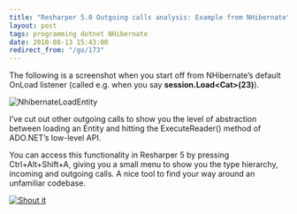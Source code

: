 ```yaml
---
title: "Resharper 5.0 Outgoing calls analysis: Example from NHibernate"
layout: post
tags: programming dotnet NHibernate
date: 2010-08-13 15:43:00
redirect_from: "/go/173"
---
```


The following is a screenshot when you start off from NHibernate’s default OnLoad listener (called e.g. when you say **session.Load&lt;Cat&gt;(23)**).

![NhibernateLoadEntity](http://realfiction.net/files/NhibernateLoadEntity_3.png "NhibernateLoadEntity") 

I’ve cut out other outgoing calls to show you the level of abstraction between loading an Entity and hitting the ExecuteReader() method of ADO.NET’s low-level API.

You can access this functionality in Resharper 5 by pressing Ctrl+Alt+Shift+A, giving you a small menu to show you the type hierarchy, incoming and outgoing calls. A nice tool to find your way around an unfamiliar codebase.

[![Shout it](http://dotnetshoutout.com/image.axd?url=http%3A%2F%2Frealfiction.net%2Fgo%2F173)](http://dotnetshoutout.com/realfiction-Resharper-50-Outgoing-calls-analysis-Example-from-NHibernate)